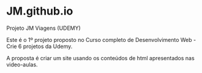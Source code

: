 # JM.github.io
Projeto JM Viagens (UDEMY)

Este é o 1º projeto proposto no Curso completo de Desenvolvimento Web - Crie 6 projetos da Udemy.

A proposta é criar um site usando os conteúdos de html apresentados nas video-aulas.
